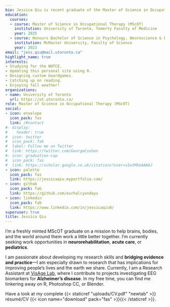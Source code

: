 ```yaml
---
bio: Jessica Qiu is recent graduate of the Master of Science in Occupational Therapy program at the University of Toronto. She loves learning things and making things.
education:
  courses:
  - course: Master of Science in Occupational Therapy (MScOT)
    institution: University of Toronto, Temerty Faculty of Medicine
    year: 2025
  - course: Honours Bachelor of Science in Psychology, Neuroscience & Behaviour (BSc.)
    institution: McMaster University, Faculty of Science
    year: 2023
email: "jess.qiu@mail.utoronto.ca"
highlight_name: true
interests:
- Studying for the NOTCE.
- Updating this personal site using R.
- Designing custom boardgames.
- Catching up on reading.
- Enjoying fall weather!
organizations:
- name: University of Toronto
  url: https://ot.utoronto.ca/
role: Master of Science in Occupational Therapy (MScOT)
social:
- icon: envelope
  icon_pack: fas
  link: /#contact
#- display:
#    header: true
#  icon: twitter
#  icon_pack: fab
#  label: Follow me on Twitter
#  link: https://twitter.com/GeorgeCushen
#- icon: graduation-cap
#  icon_pack: fas
#  link: https://scholar.google.co.uk/citations?user=sIwtMXoAAAAJ
- icon: palette
  icon_pack: fas
  link: https://jessicaqiu.myportfolio.com/
- icon: github
  icon_pack: fab
  link: https://github.com/ourhalcyondays
- icon: linkedin
  icon_pack: fab
  link: https://www.linkedin.com/in/jessicaqiu0/
superuser: true
title: Jessica Qiu
---
```


I’m a freshly minted MScOT graduate on a mission to help brains, bodies, and the world around them work a little better together. I’m currently seeking work opportunities in **neurorehabilitation**, **acute care**, or **pediatrics**.

I am passionate about developing my research skills and **bridging evidence and practice**—I am especially drawn to research that has implications for improving people’s lives and the earth we share. Currently, I am a Research Assistant at [VisAge Lab](https://www.baycrest.org/about-us-rri), where I contribute to projects investigating EEG biomarkers for **Alzheimer’s disease**. In my free time, you can find me tinkering away on R, Photoshop CC, or Blender.

Have a look at my complete {{< staticref "uploads/CV.pdf" "newtab" >}} résumé/CV {{< icon name="download" pack="fas" >}}{{< /staticref >}}.
